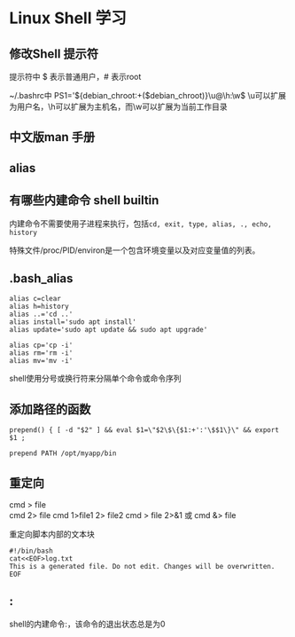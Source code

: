 # Linux Shell 学习

## 修改Shell 提示符

提示符中 $ 表示普通用户，# 表示root

~/.bashrc中
PS1='${debian_chroot:+($debian_chroot)}\u@\h:\w\$
\u可以扩展为用户名，\h可以扩展为主机名，而\w可以扩展为当前工作目录

## 中文版man 手册

## alias

## 有哪些内建命令 shell builtin

内建命令不需要使用子进程来执行，包括`cd, exit, type, alias, ., echo, history`

特殊文件/proc/PID/environ是一个包含环境变量以及对应变量值的列表。

## .bash_alias

```shell
alias c=clear
alias h=history
alias ..='cd ..'
alias install='sudo apt install'
alias update='sudo apt update && sudo apt upgrade'

alias cp='cp -i'
alias rm='rm -i'
alias mv='mv -i'
```

shell使用分号或换行符来分隔单个命令或命令序列

## 添加路径的函数

`prepend() { [ -d "$2" ] && eval $1=\"$2\$\{$1:+':'\$$1\}\" && export $1 ;`

`prepend PATH /opt/myapp/bin`

## 重定向

cmd > file  
cmd 2> file
cmd 1>file1 2> file2
cmd > file 2>&1 或 cmd &> file

重定向脚本内部的文本块

```shell
#!/bin/bash 
cat<<EOF>log.txt 
This is a generated file. Do not edit. Changes will be overwritten. EOF 
```

## :

shell的内建命令:，该命令的退出状态总是为0


